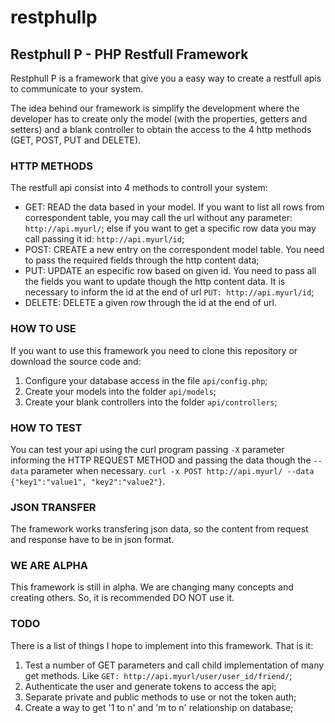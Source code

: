 # restphullp
## Restphull P - PHP Restfull Framework

Restphull P is a framework that give you a easy way to create a restfull apis to communicate to your system.

The idea behind our framework is simplify the development where the developer has to create only the model (with the properties, getters and setters) and a blank controller to obtain the access to the 4 http methods (GET, POST, PUT and DELETE).

### HTTP METHODS

The restfull api consist into 4 methods to controll your system:

* GET: READ the data based in your model. If you want to list all rows from correspondent table, you may call the url without any parameter: ```http://api.myurl/```; else if you want to get a specific row data you may call passing it id: ```http://api.myurl/id```;
* POST: CREATE a new entry on the correspondent model table. You need to pass the required fields through the http content data;
* PUT: UPDATE an especific row based on given id. You need to pass all the fields you want to update though the http content data. It is necessary to inform the id at the end of url ```PUT: http://api.myurl/id```;
* DELETE: DELETE a given row through the id at the end of url.

### HOW TO USE

If you want to use this framework you need to clone this repository or download the source code and:

1. Configure your database access in the file ```api/config.php```;
2. Create your models into the folder ```api/models```;
3. Create your blank controllers into the folder ```api/controllers```;

### HOW TO TEST

You can test your api using the curl program passing ```-X``` parameter informing the HTTP REQUEST METHOD and passing the data though the ```--data``` parameter when necessary.
```curl -x POST http://api.myurl/ --data {"key1":"value1", "key2":"value2"}```.

### JSON TRANSFER

The framework works transfering json data, so the content from request and response have to be in json format.

### WE ARE ALPHA

This framework is still in alpha. We are changing many concepts and creating others. So, it is recommended DO NOT use it.

### TODO

There is a list of things I hope to implement into this framework. That is it:

1. Test a number of GET parameters and call child implementation of many get methods. Like ```GET: http://api.myurl/user/user_id/friend/```;
2. Authenticate the user and generate tokens to access the api;
3. Separate private and public methods to use or not the token auth;
4. Create a way to get '1 to n' and 'm to n' relationship on database; 
